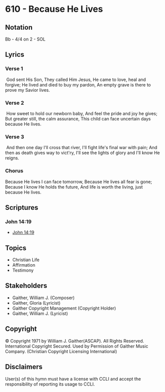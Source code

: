 # 610 - Because He Lives

## Notation

Bb - 4/4 on 2 - SOL

## Lyrics

### Verse 1

 God sent His Son, They called Him Jesus, He came to love, heal and forgive; He lived and died to buy my pardon, An empty grave is there to prove my Savior lives.

### Verse 2

 How sweet to hold our newborn baby, And feel the pride and joy he gives; But greater still, the calm assurance, This child can face uncertain days because He lives.

### Verse 3

 And then one day I'll cross that river, I'll fight life's final war with pain; And then as death gives way to vict'ry, I'll see the lights of glory and I'll know He reigns. 

### Chorus

Because He lives I can face tomorrow, Because He lives all fear is gone; Because I know He holds the future, And life is worth the living, just because He lives. 


## Scriptures

### John 14:19

- [John 14:19](https://www.biblegateway.com/passage/?search=John%2014%3A19)


## Topics

- Christian Life
- Affirmation
- Testimony

## Stakeholders

- Gaither, William J. (Composer)
- Gaither, Gloria (Lyricist)
- Gaither Copyright Management (Copyright Holder)
- Gaither, William J. (Lyricist)

## Copyright

© Copyright 1971 by William J. Gaither(ASCAP). All Rights Reserved. International Copyright Secured. Used by Permission of Gaither Music Company.
(Christian Copyright Licensing International)

## Disclaimers

User(s) of this hymn must have a license with CCLI and accept the responsibility of reporting its usage to CCLI.

